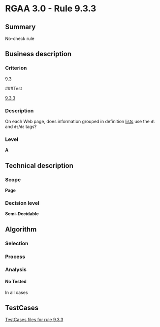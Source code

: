# RGAA 3.0 -  Rule 9.3.3

## Summary

No-check rule

## Business description

### Criterion

[9.3](http://asqatasun.github.io/RGAA--3.0--EN/RGAA3.0_Criteria_English_version_v1.html#crit-9-3)

###Test

[9.3.3](http://asqatasun.github.io/RGAA--3.0--EN/RGAA3.0_Criteria_English_version_v1.html#test-9.3.3)

### Description
On each Web page, does
    information grouped in definition <a href="http://asqatasun.github.io/RGAA--3.0--EN/RGAA3.0_Glossary_English_version_v1.html#mListes">lists</a>
    use the <code>dl</code> and <code>dt</code>/<code>dd</code> tags? 


### Level

**A**

## Technical description

### Scope

**Page**

### Decision level

**Semi-Decidable**

## Algorithm

### Selection

### Process

### Analysis

#### No Tested 

In all cases



##  TestCases 

[TestCases files for rule 9.3.3](https://gitlab.com/asqatasun/Asqatasun/-/tree/master/rules/rules-rgaa3.0/src/test/resources/testcases/rgaa30/Rgaa30Rule090303/) 


